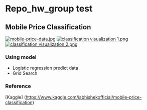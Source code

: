 # Repo_hw_group test

## Mobile Price Classification

[![mobile-price-data.jpg](https://i.postimg.cc/KjQhHJ9y/mobile-price-data.jpg)](https://postimg.cc/Zv9Q9Ftf)
[![classification visualization 1.png](https://i.postimg.cc/KjQhHJ9y/mobile-price-data.jpg)](https://postimg.cc/Zv9Q9Ftf)
[![classification visualization 2.png](https://i.postimg.cc/KjQhHJ9y/mobile-price-data.jpg)](https://postimg.cc/Zv9Q9Ftf)

### Using model

* Logistic regression predict data
* Grid Search


### Reference
[Kaggle] (https://www.kaggle.com/iabhishekofficial/mobile-price-classification)

